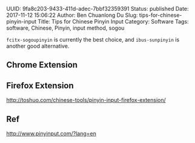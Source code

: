 UUID: 9fa8c203-9433-411d-adec-7bbf32359391
Status: published
Date: 2017-11-12 15:06:22
Author: Ben Chuanlong Du
Slug: tips-for-chinese-pinyin-input
Title: Tips for Chinese Pinyin Input
Category: Software
Tags: software, Chinese, Pinyin, input method, sogou


`fcitx-sogoupinyin` is currently the best choice,
and `ibus-sunpinyin` is another good alternative.

## Chrome Extension

## Firefox Extension

http://toshuo.com/chinese-tools/pinyin-input-firefox-extension/


## Ref

http://www.pinyinput.com/?lang=en
